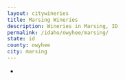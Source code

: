 ```yaml
---
layout: citywineries
title: Marsing Wineries
description: Wineries in Marsing, ID
permalink: /idaho/owyhee/marsing/
state: id
county: owyhee
city: marsing
---
```

-
